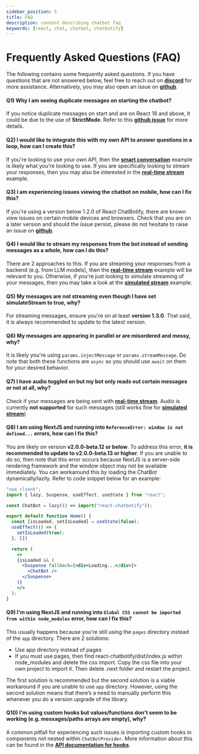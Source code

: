 ```yaml
---
sidebar_position: 5
title: FAQ
description: content describing chatbot faq
keywords: [react, chat, chatbot, chatbotify]
---
```


# Frequently Asked Questions (FAQ)

The following contains some frequently asked questions. If you have questions that are not answered below, feel free to reach out on [**discord**](https://discord.gg/6R4DK4G5Zh) for more assistance. Alternatively, you may also open an issue on [**github**](https://github.com/tjtanjin/react-chatbotify/issues).

#### Q1) Why I am seeing duplicate messages on starting the chatbot?

If you notice duplicate messages on start and are on React 18 and above, it could be due to the use of **StrictMode**. Refer to this [**github issue**](https://github.com/tjtanjin/react-chatbotify/issues/5) for more details.

#### Q2) I would like to integrate this with my own API to answer questions in a loop, how can I create this?

If you're looking to use your own API, then the [**smart conversation**](/docs/examples/smart_conversation) example is likely what you're looking to use. If you are specifically looking to stream your responses, then you may also be interested in the [**real-time stream**](/docs/examples/real_time_stream) example.

#### Q3) I am experiencing issues viewing the chatbot on mobile, how can I fix this?

If you're using a version below 1.2.0 of React ChatBotify, there are known view issues on certain mobile devices and browsers. Check that you are on a later version and should the issue persist, please do not hesitate to raise an issue on [**github**](https://github.com/tjtanjin/react-chatbotify/issues).

#### Q4) I would like to stream my responses from the bot instead of sending messages as a whole, how can I do this?

There are 2 approaches to this. If you are streaming your responses from a backend (e.g. from LLM models), then the [**real-time stream**](/docs/examples/real_time_stream) example will be relevant to you. Otherwise, if you're just looking to simulate streaming of your messages, then you may take a look at the [**simulated stream**](/docs/examples/simulated_stream) example.

#### Q5) My messages are not streaming even though I have set simulateStream to true, why?

For streaming messages, ensure you're on at least **version 1.3.0**. That said, it is always recommended to update to the latest version.

#### Q6) My messages are appearing in parallel or are misordered and messy, why?

It is likely you're using `params.injectMessage` or `params.streamMessage`. Do note that both these functions are `async` so you should use `await` on them for your desired behavior.

#### Q7) I have audio toggled on but my bot only reads out certain messages or not at all, why?

Check if your messages are being sent with [**real-time stream**](/docs/examples/real_time_stream). Audio is currently **not supported** for such messages (still works fine for [**simulated stream**](/docs/examples/simulated_stream))

#### Q8) I am using NextJS and running into `ReferenceError: window is not defined...` errors, how can I fix this?

You are likely on version **v2.0.0-beta.12 or below**. To address this error, **it is recommended to update to v2.0.0-beta.13 or higher**. If you are unable to do so, then note that this error occurs because NextJS is a server-side rendering framework and the window object may not be available immediately. You can workaround this by loading the ChatBot dynamically/lazily. Refer to code snippet below for an example:

```jsx
"use client";
import { lazy, Suspense, useEffect, useState } from "react";

const ChatBot = lazy(() => import("react-chatbotify"));

export default function Home() {
  const [isLoaded, setIsLoaded] = useState(false);
  useEffect(() => {
    setIsLoaded(true);
  }, [])

  return (
    <>
    {isLoaded && (
      <Suspense fallback={<div>Loading...</div>}>
        <ChatBot />
      </Suspense>
    )}
    </>
  );
}
```
#### Q9) I'm using NextJS and running into `Global CSS cannot be imported from within node_modules` error, how can I fix this?

This usually happens because you're still using the `pages` directory instead of the `app` directory. There are 2 solutions:
- Use app directory instead of pages
- If you must use pages, then find react-chatbotify/dist/index.js within node_modules and delete the css import. Copy the css file into your own project to import it. Then delete .next folder and restart the project.

The first solution is recommended but the second solution is a viable workaround if you are unable to use `app` directory. However, using the second solution means that there’s a need to manually perform this whenever you do a version upgrade of the library.

#### Q10) I'm using custom hooks but values/functions don't seem to be working (e.g. messages/paths arrays are empty), why?

A common pitfall for experiencing such issues is importing custom hooks in components not nested within `ChatBotProvider`. More information about this can be found in the [**API documentation for hooks**](/docs/api/hooks).
